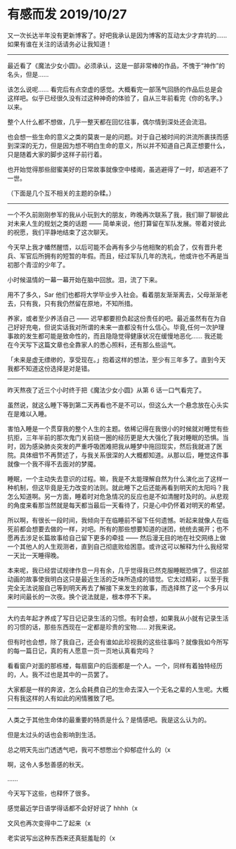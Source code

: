 <h1>
    有感而发
    <date>2019/10/27</date>
</h1>

又一次长达半年没有更新博客了。好吧我承认是因为博客的互动太少才弃坑的…… 如果有谁在关注的话请务必让我知道！

---

最近看了《魔法少女小圆》。必须承认，这是一部非常棒的作品，不愧于“神作”的名头，但是……

该怎么说呢…… 看完后有点空虚的感觉。大概看完一部荡气回肠的作品后总是会这样吧。似乎已经很久没有过这种神奇的体验了，自从三年前看完《你的名字。》以来。

整个人什么都不想做，几乎一整天都在回忆往事，偶尔情到深处还会流泪。

也会想一些生命的意义之类的莫衷一是的问题。对于自己被时间的洪流所裹挟而感到深深的无力，但是因为想不明白生命的意义，所以并不知道自己真正想要什么，只是随着大家的脚步这样子前行着。

也开始觉得那些甜蜜美好的日常故事就像空中楼阁，虽逃避得了一时，却逃避不了一世。

（下面是几个互不相关的主题的杂糅。）

---

一个不久前刚刚参军的我从小玩到大的朋友，昨晚再次联系了我，我们聊了聊彼此对未来人生的规划之类的话题 —— 简单来说，他打算留在军队发展。带着对彼此的祝愿，我们平静地结束了这次聊天。

今天早上我才幡然醒悟，以后可能不会再有多少与他相聚的机会了，仅有晋升老兵、军官后所拥有的短暂的年假。而且，经过军队几年的洗礼，他或许也不再是当初那个青涩的少年了。

小时候温情的一幕一幕开始在脑中回放。泪，流了下来。

用不了多久，Sar 他们也都将大学毕业步入社会。看着朋友渐渐离去，父母渐渐老去，只有我，只有我仍然留在原地，不知所措。

养家，或者至少养活自己 —— 迟早都要担负起这份责任的吧。最近虽然有在为自己好好充电，但说实话我对所谓的未来一直都没有什么信心。毕竟,任何一次护理事故的发生都可能是致命性的，而且隐隐觉得健康状况在缓慢地恶化…… 我还能在今天写下这篇文章也全靠家人的悉心照料，还有那么些运气。

「未来是虚无缥缈的，享受现在。」抱着这样的想法，至少有三年多了。直到今天我都不知道这份选择是对是错。

---

昨天熬夜了近三个小时终于把《魔法少女小圆》从第 6 话一口气看完了。

虽然说，就这么睡下等到第二天再看也不是不可以，但这么大一个悬念放在心头实在是难以入睡。

害怕入睡是一个贯穿我的整个人生的主题。依稀记得在我很小的时候就对睡觉有些抗拒，三年半前的那次鬼门关前绕一圈的经历更是大大强化了我对睡眠的恐惧。当时，因为感染肺炎突发的严重呼吸困难把我从睡梦中拖回现实，然后我就进了医院。具体细节不再赘述了，与我关系很深的人大概都知道。从那以后，睡觉这件事就像一个我不得不去面对的梦魇。

睡眠，一个主动失去意识的过程。嘛，我是不太能理解自然为什么演化出了这样一种机制，但这毕竟是无力改变的法则。就此睡下之后还能再看到明天的太阳吗？我怎么知道啊。另一方面，睡着时对危急情况的反应也是不如清醒时及时的。从悲观的角度来看那当然就是每天都当最后一天看待了，只是心中仍怀着对明天的希望。

所以啊，有很长一段时间，我倾向于在临睡前不留下任何遗憾。听起来就像人在临死前都会想要去做的一样，对吧。所有的那些想要知道的谜团，统统去揭开；也不愿再去涉足长篇故事给自己留下更多的牵挂 —— 然后漫无目的地在社交网络上做一个其他人的人生观测者，直到自己彻底败给困意。或许这可以解释为什么我经常一天比一天睡得晚。

本来呢，我已经尝试规律作息一月有余，几乎觉得我已然克服睡眠恐惧了。但这部动画的故事使我明白这只是最近生活的乏味所造成的错觉。它太过精彩，以至于我完全无法说服自己等到明天再去了解接下来发生的故事，而选择熬了这一个多月以来时间最长的一次夜。换个说法就是，根本停不下来。

---

大约去年起才养成了写日记记录生活的习惯。有时会想，如果我从小就有记录生活的习惯的话，那些东西现在一定都是珍贵的宝物…… 对我来说。

但有时也会想，除了我自己，还会有谁如此珍视我的这些往事吗？就像我如今所写的每一篇日记，真的有人愿意一页一页地认真看完吗？

看看窗户对面的那栋楼，每扇窗户的后面都是一个人。一个，同样有着独特经历的，人。我不过也是其中的一员罢了。

大家都是一样的奔波，怎么会耗费自己的生命去深入一个无名之辈的人生呢。大概只有我这样的人有如此的闲情雅致了吧。

---

人类之于其他生命体的最重要的特质是什么？是情感吧。我是这么认为的。

但是太过头的话也会影响到生活。

总之明天先出门透透气吧，我可不想憋出个抑郁症什么的（x

啊，这令人多愁善感的秋天。

……

今天写下这些，也释怀了很多。

感觉最近学日语学得话都不会好好说了 hhhh（x

文风也再次变得中二了起来（x

老实说写出这种东西来还真挺羞耻的（x
